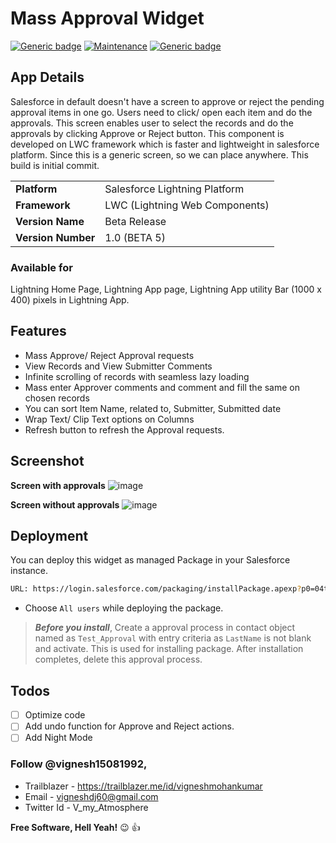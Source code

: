 # Mass Approval Widget
[![Generic badge](https://img.shields.io/badge/Build-Passed-green.svg)]()  [![Maintenance](https://img.shields.io/badge/Maintained%3F-yes-green.svg)]() [![Generic badge](https://img.shields.io/badge/Code%20coverage-93%25-green.svg)]()

## App Details

Salesforce in default doesn't have a screen to approve or reject the pending approval items in one go. Users need to click/ open each item and do the approvals. This screen enables user to select the records and do the approvals by clicking Approve or Reject button. This component is developed on LWC framework which is faster and lightweight in salesforce platform. Since this is a generic screen, so we can place anywhere. This build is initial commit.


|  |  |
| ------ | ------ |
| **Platform** | Salesforce Lightning Platform |
| **Framework** | LWC (Lightning Web Components) |
| **Version Name** | Beta Release |
| **Version Number** | 1.0 (BETA 5) |
### Available for
  Lightning Home Page, Lightning App page, Lightning App utility Bar (1000 x 400) pixels in Lightning App.

## Features
 - Mass Approve/ Reject Approval requests
 - View Records and View Submitter Comments
 - Infinite scrolling of records with seamless lazy loading
 - Mass enter Approver comments and comment and fill the same on chosen records
 - You can sort Item Name, related to, Submitter, Submitted date
 - Wrap Text/ Clip Text options on Columns
 - Refresh button to refresh the Approval requests.

## Screenshot
**Screen with approvals**
![image](https://drive.google.com/uc?export=view&id=1D7uKfAhfpwN7rLla85SKo62BCiuRBSod)

**Screen without approvals**
![image](https://drive.google.com/uc?export=view&id=198igrkNBA-WgFDthBORqJ_vWNKPUiXfU)

## Deployment 
You can deploy this widget as managed Package in your Salesforce instance.
```sh
URL: https://login.salesforce.com/packaging/installPackage.apexp?p0=04t0K000001VKBA
```
- Choose `All users` while deploying the package.
> ***Before you install***, 
Create a approval process in contact object named as `Test_Approval` with entry criteria as `LastName` is not blank and activate. This is used for installing package. After installation completes, delete this approval process.

## Todos

 - [ ] Optimize code
 - [ ] Add undo function for Approve and Reject actions.
 - [ ] Add Night Mode

### Follow @vignesh15081992,
- Trailblazer -  https://trailblazer.me/id/vigneshmohankumar
- Email - vigneshdj60@gmail.com
- Twitter Id - V_my_Atmosphere 


**Free Software, Hell Yeah!** :wink: :+1:



